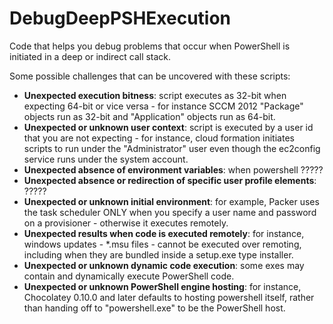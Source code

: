 # DebugDeepPSHExecution
Code that helps you debug problems that occur when PowerShell is initiated in a deep or indirect call stack.

Some possible challenges that can be uncovered with these scripts:
* **Unexpected execution bitness**: script executes as 32-bit when expecting 64-bit or vice versa - for instance SCCM 2012 "Package" objects run as 32-bit and "Application" objects run as 64-bit.
* **Unexpected or unknown user context**: script is executed by a user id that you are not expecting - for instance, cloud formation initiates scripts to run under the "Administrator" user even though the ec2config service runs under the system account.
* **Unexpected absence of environment variables**: when powershell ?????
* **Unexpected absence or redirection of specific user profile elements**: ?????
* **Unexpected or unknown initial environment**: for example, Packer uses the task scheduler ONLY when you specify a user name and password on a provisioner - otherwise it executes remotely.
* **Unexpected results when code is executed remotely**: for instance, windows updates - *.msu files - cannot be executed over remoting, including when they are bundled inside a setup.exe type installer.
* **Unexpected or unknown dynamic code execution**: some exes may contain and dynamically execute PowerShell code.
* **Unexpected or unknown PowerShell engine hosting**: for instance, Chocolatey 0.10.0 and later defaults to hosting powershell itself, rather than handing off to "powershell.exe" to be the PowerShell host.

